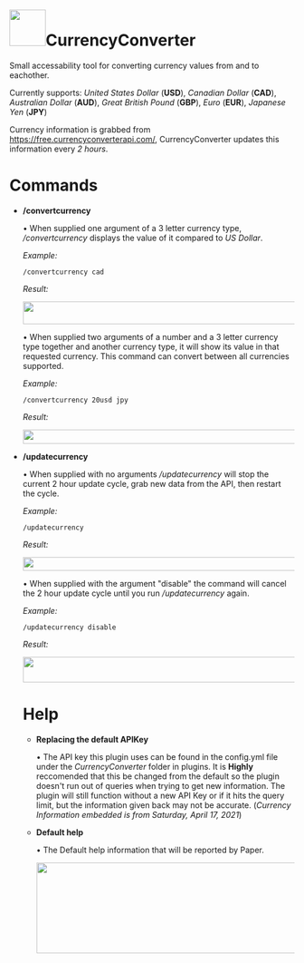 # <img src="https://portalsam.net/wp-content/uploads/2021/04/currencyconvertericon.png" width="64" height="64" />CurrencyConverter


Small accessability tool for converting currency values from and to eachother.

Currently supports: 
*United States Dollar* (**USD**), *Canadian Dollar* (**CAD**), *Australian Dollar* (**AUD**), *Great British Pound* (**GBP**), *Euro* (**EUR**), *Japanese Yen* (**JPY**)

Currency information is grabbed from https://free.currencyconverterapi.com/, CurrencyConverter updates this information every *2 hours*.

# Commands

* **/convertcurrency**

  • When supplied one argument of a 3 letter currency type, */convertcurrency* displays the value of it compared to *US Dollar*.
  
  *Example:*
  ```
  /convertcurrency cad
  ```
  *Result:*
  
  <img src="https://portalsam.net/wp-content/uploads/2021/04/currencyconverter1.png" width="700" height="40" />
  
  • When supplied two arguments of a number and a 3 letter currency type together and another currency type, it will show its value in that requested currency. This command can convert between all currencies supported.
  
  *Example:*
  ```
  /convertcurrency 20usd jpy
  ```
  *Result:*
  
  <img src="https://portalsam.net/wp-content/uploads/2021/04/currencyconverter2.png" width="600" height="25" />
  
* **/updatecurrency**
 
  • When supplied with no arguments */updatecurrency* will stop the current 2 hour update cycle, grab new data from the API, then restart the cycle.
  
  *Example:*
  ```
  /updatecurrency
  ```
  *Result:*
  
  <img src="https://portalsam.net/wp-content/uploads/2021/04/currencyconverter3.png" width="706" height="24" />
  
  • When supplied with the argument "disable" the command will cancel the 2 hour update cycle until you run */updatecurrency* again.
  
  *Example:*
  ```
  /updatecurrency disable
  ```
  *Result:*
  
  <img src="https://portalsam.net/wp-content/uploads/2021/04/currencyconverter4.png" width="658" height="45" />
  
  # Help
  
  * **Replacing the default APIKey**
  
    • The API key this plugin uses can be found in the config.yml file under the *CurrencyConverter* folder in plugins. It is **Highly** reccomended that this be changed from the default so the plugin doesn't run out of queries when trying to get new information. The plugin will still function without a new API Key or if it hits the query limit, but the information given back may not be accurate. (*Currency Information embedded is from Saturday, April 17, 2021*)
    
  * **Default help**
  
    • The Default help information that will be reported by Paper.
  
    <img src="https://portalsam.net/wp-content/uploads/2021/04/currencyconverterhelp.png" width="732" height="160" />
  
